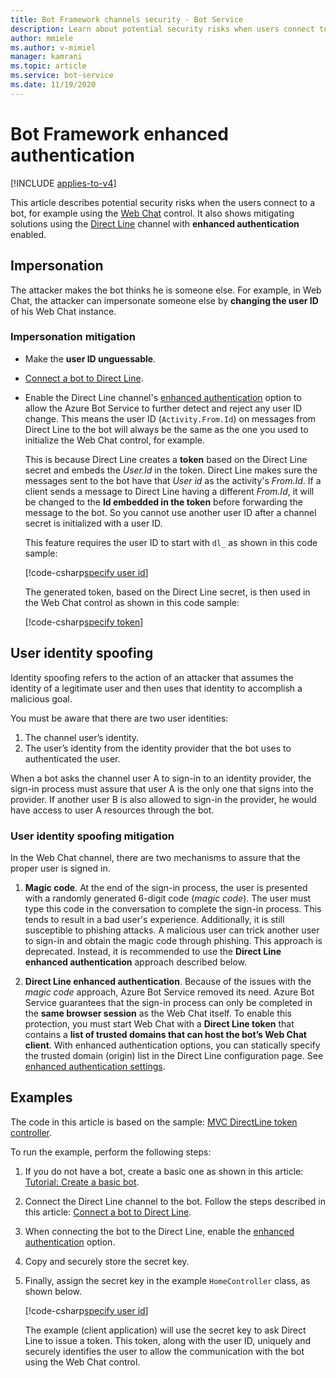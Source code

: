 ```yaml
---
title: Bot Framework channels security - Bot Service
description: Learn about potential security risks when users connect to a bot using the allowed channels
author: mmiele
ms.author: v-mimiel
manager: kamrani
ms.topic: article
ms.service: bot-service
ms.date: 11/19/2020
---
```


# Bot Framework enhanced authentication

[!INCLUDE [applies-to-v4](../includes/applies-to-v4-current.md)]

This article describes potential security risks when the users connect to a bot, for example using the [Web Chat](~/bot-service-channel-connect-webchat.md#embed-the-web-chat-control-in-a-web-page) control. It also shows mitigating solutions using the [Direct Line](../bot-service-channel-directline.md) channel with **enhanced authentication** enabled.

## Impersonation

The attacker makes the bot thinks he is someone else. For example, in Web Chat, the attacker can impersonate someone else by **changing the user ID** of his Web Chat instance.

### Impersonation mitigation

- Make the **user ID unguessable**.
- [Connect a bot to Direct Line](../bot-service-channel-connect-directline.md).
- Enable the Direct Line channel's [enhanced authentication](../bot-service-channel-connect-directline.md#configure-settings) option to allow the Azure Bot Service to further detect and reject any user ID change. This means the user ID (`Activity.From.Id`) on messages from Direct Line to the bot will always be the same as the one you used to initialize the Web Chat control, for example.

    This is because Direct Line creates a **token** based on the Direct Line secret and embeds the *User.Id* in the token. Direct Line makes sure the messages sent to the bot have that *User id* as the activity's *From.Id*. If a client sends a message to Direct Line having a different *From.Id*, it will be changed to the **Id embedded in the token** before forwarding the message to the bot. So you cannot use another user ID after a channel secret is initialized with a user ID.

    This feature requires the user ID to start with `dl_` as shown in this code sample:

    [!code-csharp[specify user id](~/../botbuilder-samples/experimental/DirectLineTokenSite/Bot_Auth_DL_Secure_Site_MVC/Controllers/HomeController.cs?range=15-50&highlight=9)]

    The generated token, based on the Direct Line secret, is then used in the Web Chat control as shown in this code sample:

    [!code-csharp[specify token](~/../botbuilder-samples/experimental/DirectLineTokenSite/Bot_Auth_DL_Secure_Site_MVC/Views/Home/Index.cshtml?range=1-16&highlight=11-14)]

## User identity spoofing

Identity spoofing refers to the action of an attacker that assumes the identity of a legitimate user and then uses that identity to accomplish a malicious goal.

You must be aware that there are two user identities:

1. The channel user’s identity.
1. The user’s identity from the identity provider that the bot uses to authenticated the user.

When a bot asks the channel user A to sign-in to an identity provider, the sign-in process must assure that user A is the only one that signs into the provider. If another user B is also allowed to sign-in the provider, he would have access to user A resources through the bot.

### User identity spoofing mitigation

In the Web Chat channel, there are two mechanisms to assure that the proper user is signed in.

1. **Magic code**. At the end of the sign-in process, the user is presented with a randomly generated 6-digit code (*magic code*). The user must type this code in the conversation to complete the sign-in process. This tends to result in a bad user's experience. Additionally, it is still susceptible to phishing attacks. A malicious user can trick another user to sign-in and obtain the magic code through phishing. This approach is deprecated. Instead, it is recommended to use the **Direct Line enhanced authentication** approach described below.

1. **Direct Line enhanced authentication**. Because of the issues with the *magic code* approach, Azure Bot Service removed its need. Azure Bot Service guarantees that the sign-in process can only be completed in the **same browser session** as the Web Chat itself.
To enable this protection, you must start Web Chat with a **Direct Line token** that contains a **list of trusted domains that can host the bot’s Web Chat client**. With enhanced authentication options, you can statically specify the trusted domain (origin) list in the Direct Line configuration page. See [enhanced authentication settings](../bot-service-channel-connect-directline.md#configure-settings).


## Examples

The code in this article is based on the sample: [MVC DirectLine token controller](https://github.com/microsoft/BotBuilder-Samples/tree/main/experimental/DirectLineTokenSite).

To run the example, perform the following steps:

1. If you do not have a bot, create a basic one as shown in this article: [Tutorial: Create a basic bot](bot-builder-tutorial-create-basic-bot.md).
1. Connect the Direct Line channel to the bot. Follow the steps described in this article: [Connect a bot to Direct Line](../bot-service-channel-connect-directline.md).
1. When connecting the bot to the Direct Line, enable the [enhanced authentication](../bot-service-channel-connect-directline.md#configure-settings) option.
1. Copy and securely store the secret key.
1. Finally, assign the secret key in the example `HomeController` class, as shown below.

    [!code-csharp[specify user id](~/../botbuilder-samples/experimental/DirectLineTokenSite/Bot_Auth_DL_Secure_Site_MVC/Controllers/HomeController.cs?range=15-19&highlight=3-4)]

    The example (client application) will use the secret key to ask Direct Line to issue a token. This token, along with the user ID, uniquely and securely identifies the user to allow the communication with the bot using the Web Chat control.